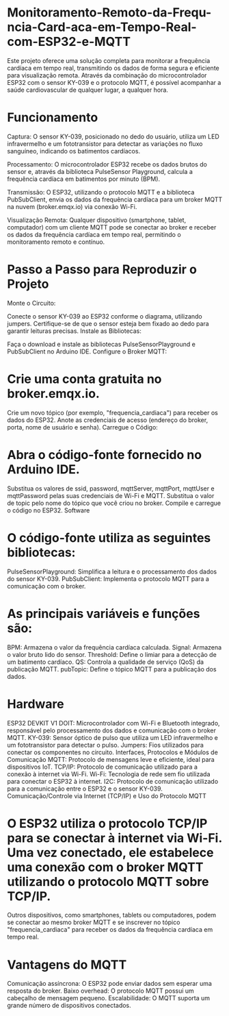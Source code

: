 # Monitoramento-Remoto-da-Frequ-ncia-Card-aca-em-Tempo-Real-com-ESP32-e-MQTT
Este projeto oferece uma solução completa para monitorar a frequência cardíaca em tempo real, transmitindo os dados de forma segura e eficiente para visualização remota. Através da combinação do microcontrolador ESP32 com o sensor KY-039 e o protocolo MQTT, é possível acompanhar a saúde cardiovascular de qualquer lugar, a qualquer hora.

# Funcionamento

Captura: O sensor KY-039, posicionado no dedo do usuário, utiliza um LED infravermelho e um fototransistor para detectar as variações no fluxo sanguíneo, indicando os batimentos cardíacos.

Processamento: O microcontrolador ESP32 recebe os dados brutos do sensor e, através da biblioteca PulseSensor Playground, calcula a frequência cardíaca em batimentos por minuto (BPM).

Transmissão:  O ESP32, utilizando o protocolo MQTT e a biblioteca PubSubClient, envia os dados da frequência cardíaca para um broker MQTT na nuvem (broker.emqx.io) via conexão Wi-Fi.

Visualização Remota: Qualquer dispositivo (smartphone, tablet, computador) com um cliente MQTT pode se conectar ao broker e receber os dados da frequência cardíaca em tempo real, permitindo o monitoramento remoto e contínuo.

# Passo a Passo para Reproduzir o Projeto
Monte o Circuito:

Conecte o sensor KY-039 ao ESP32 conforme o diagrama, utilizando jumpers.
Certifique-se de que o sensor esteja bem fixado ao dedo para garantir leituras precisas.
Instale as Bibliotecas:

Faça o download e instale as bibliotecas PulseSensorPlayground e PubSubClient no Arduino IDE.
Configure o Broker MQTT:

# Crie uma conta gratuita no broker.emqx.io.

Crie um novo tópico (por exemplo, "frequencia_cardiaca") para receber os dados do ESP32.
Anote as credenciais de acesso (endereço do broker, porta, nome de usuário e senha).
Carregue o Código:

# Abra o código-fonte fornecido no Arduino IDE.

Substitua os valores de ssid, password, mqttServer, mqttPort, mqttUser e mqttPassword pelas suas credenciais de Wi-Fi e MQTT.
Substitua o valor de topic pelo nome do tópico que você criou no broker.
Compile e carregue o código no ESP32.
Software

# O código-fonte utiliza as seguintes bibliotecas:

PulseSensorPlayground: Simplifica a leitura e o processamento dos dados do sensor KY-039.
PubSubClient: Implementa o protocolo MQTT para a comunicação com o broker.

# As principais variáveis e funções são:

BPM: Armazena o valor da frequência cardíaca calculada.
Signal: Armazena o valor bruto lido do sensor.
Threshold: Define o limiar para a detecção de um batimento cardíaco.
QS: Controla a qualidade de serviço (QoS) da publicação MQTT.
pubTopic: Define o tópico MQTT para a publicação dos dados.

# Hardware

ESP32 DEVKIT V1 DOIT: Microcontrolador com Wi-Fi e Bluetooth integrado, responsável pelo processamento dos dados e comunicação com o broker MQTT.
KY-039: Sensor óptico de pulso que utiliza um LED infravermelho e um fototransistor para detectar o pulso.
Jumpers: Fios utilizados para conectar os componentes no circuito.
Interfaces, Protocolos e Módulos de Comunicação
MQTT: Protocolo de mensagens leve e eficiente, ideal para dispositivos IoT.
TCP/IP: Protocolo de comunicação utilizado para a conexão à internet via Wi-Fi.
Wi-Fi: Tecnologia de rede sem fio utilizada para conectar o ESP32 à internet.
I2C: Protocolo de comunicação utilizado para a comunicação entre o ESP32 e o sensor KY-039.
Comunicação/Controle via Internet (TCP/IP) e Uso do Protocolo MQTT

# O ESP32 utiliza o protocolo TCP/IP para se conectar à internet via Wi-Fi. Uma vez conectado, ele estabelece uma conexão com o broker MQTT utilizando o protocolo MQTT sobre TCP/IP.

Outros dispositivos, como smartphones, tablets ou computadores, podem se conectar ao mesmo broker MQTT e se inscrever no tópico "frequencia_cardiaca" para receber os dados da frequência cardíaca em tempo real.

# Vantagens do MQTT
Comunicação assíncrona: O ESP32 pode enviar dados sem esperar uma resposta do broker.
Baixo overhead: O protocolo MQTT possui um cabeçalho de mensagem pequeno.
Escalabilidade: O MQTT suporta um grande número de dispositivos conectados.

